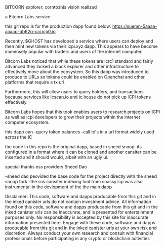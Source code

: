 BITCORN explorer;
corntoshis vision realized

a Bitcorn Labs service

this git repo is for the production dapp found below:
https://suemn-5aaaa-aaaap-qb62q-cai.icp0.io

Recently, $GHOST has developed a service where users can deploy and then mint new tokens via their icpi.xyz dapp. This appears to have become immensely popular with traders and users of the internet computer.

Bitcorn Labs noticed that while these tokens are icrc1 standard and fairly advanced they lacked a block explorer and other infrastructure to effectively move about the ecosystem. So this dapp was introduced to produce tx URLs so tokens could be enabled on Openchat and other platforms that require a tx url.

Furthermore, this will allow users to query holders, and transactions because services like Icscan.io and ic.house do not pick up ICPI tokens effectively.

Bitcorn Labs hopes that this took enables users to research projects on ICPI as well as icpi developers to grow their projects within the internet computer ecosystem.

this dapp can 
-query token balances
-call tx's in a url format widely used across the IC

the code in this repo is the original dapp, based in sneed snoop. its configured in a format where it can be cloned and another cansiter can be inserted and it should would, albeit with an ugly ui. 

special thanks oss providers  Sneed Dao

-sneed dao peovided the base code for the project directly with the sneed snoop fork
-the sns cansiter indexing tool from snassy.icp was also instrumental in the devlopment of the the main dapp



Disclaimer: This code, software and dapps producable from this git and in the inked canister urls do not contain investment advice. All information found on this code, software and dapps producable from this git and in the inked canister urls can be inaccurate, and is presented for entertainment purposes only. No responsibility is accepted by this site for inaccurate information presented here. Engage with these code, software and dapps producable from this git and in the inked canister urls at your own risk and discretion. Always conduct your own research and consult with financial professionals before participating in any crypto or blockchain activities
